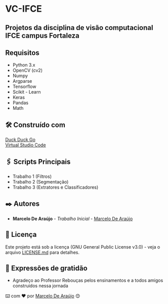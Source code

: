 # VC-IFCE

## Projetos da disciplina de visão computacional IFCE campus Fortaleza


## Requisitos

* Python 3.x
* OpenCV (cv2)
* Numpy
* Argparse
* Tensorflow
* Scikit - Learn
* Keras
* Pandas
* Math

## 🛠️ Construído com

[Duck Duck Go](https://duckduckgo.com) <br>
[Virtual Studio Code](https://code.visualstudio.com) <br>

## 🖇️ Scripts Principais

* Trabalho 1 (Filtros)
* Trabalho 2 (Segmentação)
* Trabalho 3 (Extratores e Classificadores)


## ✒️ Autores

* **Marcelo De Araújo** - *Trabalho Inicial* - [Marcelo De Araújo](https://github.com/AIWASS23)

## 📄 Licença

Este projeto está sob a licença (GNU General Public License v3.0) - veja o arquivo [LICENSE.md](https://github.com/AIWASS23/VC-IFCE/blob/main/LICENSE) para detalhes.

## 🎁 Expressões de gratidão

* Agradeço ao Professor Rebouças pelos ensinamentos e a todos amigos construidos nessa jornada 

⌨️ com ❤️ por [Marcelo De Araújo](https://gist.github.com/AIWASS23) 😊
